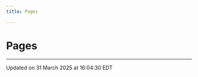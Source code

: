 ```yaml
---
title: Pages

---
```


# Pages







-------------------------------

Updated on 31 March 2025 at 16:04:30 EDT
